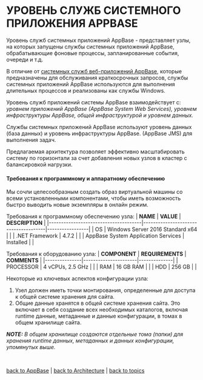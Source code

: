 # УРОВЕНЬ СЛУЖБ СИСТЕМНОГО ПРИЛОЖЕНИЯ APPBASE

Уровень служб системных приложений AppBase - представляет узлы, на которых запущены службы системных приложений AppBase, обрабатывающие фоновые процессы, запланированные события, очереди и т.д.

В отличие от [системных служб веб-приложений AppBase](https://github.com/CrappyCodeMaker/ECCENTEX-KNOWLEGE/blob/main/Content/1%20Start%20work/1.2%20AppBase/2.3%20INSTALLATION%20ARCHITECTURE/InstallationArchitecture.md#%D1%83%D1%80%D0%BE%D0%B2%D0%B5%D0%BD%D1%8C-%D0%B2%D0%B5%D0%B1-%D0%BF%D1%80%D0%B8%D0%BB%D0%BE%D0%B6%D0%B5%D0%BD%D0%B8%D1%8F-appbase), которые предназначены для обслуживания краткосрочных запросов, службы системных приложений AppBase используются для выполнения длительных процессов и реализованы как службы Windows.

Уровень служб приложений системы AppBase взаимодействует с: _уровнем приложений AppBase (AppBase System Web Services), уровнем инфраструктуры AppBase, общей инфраструктурой и уровнем данных._

Службы системных приложений AppBase используют уровень данных (база данных) и уровень инфраструктуры AppBase. (AppBase JMS) для выполнения задач.

Предлагаемая архитектура позволяет эффективно масштабировать систему по горизонтали за счет добавления новых узлов в кластер с балансировкой нагрузки.

#### Требования к программному и аппаратному обеспечению
Мы сочли целесообразным создать образ виртуальной машины со всеми установленными компонентами, чтобы иметь возможность быстро выводить новые экземпляры в онлайн режим.

Требования к программному обеспечению узла:
| **NAME**                             | **VALUE**                            | **DESCRIPTION** |
|--------------------------------------|--------------------------------------|-----------------|
| OS                                   | Windows Server 2016 Standard x64     |                 |
| .NET Framework                       | 4.7.2                                |                 |
| AppBase System Application Services  | Installed                            |                 |

Требования к оборудованию узла:
| **COMPONENT** | **REQUIREMENTS**     | **COMMENTS** |
|---------------|----------------------|--------------|
| PROCESSOR     | 4 vCPUs, 2.5 GHz     |              |
| RAM           | 16 GB RAM            |              |
| HDD           | 256 GB               |              |

Некоторые из ключевых аспектов конфигурации узла:
1. Узел должен иметь точки монтирования, определенные для доступа к общей системе хранения для сайта.
2. Общие данные хранятся в общей системе хранения сайта. Это включает в себя создание всех необходимых каталогов, включая runtime данные, метаданные и данные конфигурации, в томах в общем хранилище сайта.

**_NOTE:_** _В общем хранилище создаются отдельные тома (папки) для хранения runtime данных, метаданных и данных конфигурации, упомянутых выше._


<br/>

[back to AppBase](https://github.com/CrappyCodeMaker/ECCENTEX-KNOWLEGE/blob/main/Content/1%20Start%20work/1.2%20AppBase/AppBase.md) | [back to Architecture](https://github.com/CrappyCodeMaker/ECCENTEX-KNOWLEGE/blob/main/Content/1%20Start%20work/1.2%20AppBase/2.3%20INSTALLATION%20ARCHITECTURE/InstallationArchitecture.md) | [back to topics](https://github.com/CrappyCodeMaker/ECCENTEX-KNOWLEGE/tree/main/Content/0%20Topics/Topics.md)